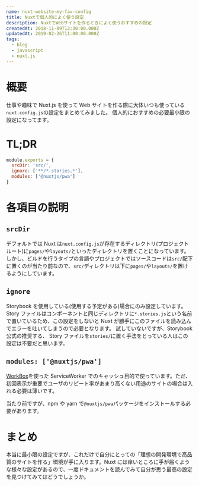 ```yaml
---
name: nuxt-website-my-fav-config
title: Nuxtで個人的によく使う設定
description: NuxtでWebサイトを作るときによく使うおすすめの設定
createdAt: 2018-11-09T12:30:00.000Z
updatedAt: 2019-02-26T11:00:00.000Z
tags:
  - blog
  - javascript
  - nuxt.js
---
```


# 概要

仕事や趣味で Nuxt.js を使って Web サイトを作る際に大体いつも使っている`nuxt.config.js`の設定をまとめてみました。
個人的におすすめの必要最小限の設定になってます。

# TL;DR

```js
module.exports = {
  srcDir: 'src/',
  ignore: ['**/*.stories.*'],
  modules: ['@nuxtjs/pwa']
}
```

# 各項目の説明

## `srcDir`

デフォルトでは Nuxt は`nuxt.config.js`が存在するディレクトリ(プロジェクトルート)に`pages/`や`layouts/`といったディレクトリを置くことになっています。しかし、ビルドを行うタイプの言語やプロジェクトではソースコードは`src/`配下に置くのが当たり前なので、`src/`ディレクトリ以下に`pages/`や`layouts/`を置けるようにしています。

## `ignore`

Storybook を使用している(使用する予定がある)場合にのみ設定しています。
Story ファイルはコンポーネントと同じディレクトリに`*.stories.js`という名前で置いているため、この設定をしないと Nuxt が勝手にこのファイルを読み込んでエラーを吐いてしまうので必要となります。
試していないですが、Storybook 公式の推奨する、 Story ファイルを`stories/`に置く手法をとっている人はこの設定は不要だと思います。

## `modules: ['@nuxtjs/pwa']`

[WorkBox](https://developers.google.com/web/tools/workbox/)を使った ServiceWorker でのキャッシュ目的で使っています。ただ、初回表示が重要でユーザのリピート率があまり高くない用途のサイトの場合は入れる必要は薄いです。

当たり前ですが、npm や yarn で`@nuxtjs/pwa`パッケージをインストールする必要があります。

# まとめ

本当に最小限の設定ですが、これだけで自分にとっての「理想の開発環境で高品質のサイトを作る」環境が手に入ります。Nuxt には痒いところに手が届くような様々な設定があるので、一度ドキュメントを読んでみて自分が思う最高の設定を見つけてみてはどうでしょうか。
